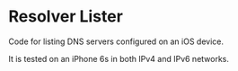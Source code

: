 # Resolver Lister

Code for listing DNS servers configured on an iOS device.

It is tested on an iPhone 6s in both IPv4 and IPv6 networks.

